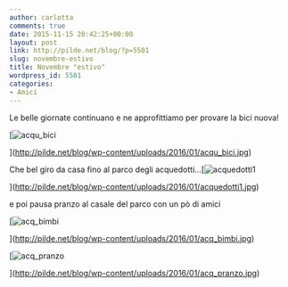 ```yaml
---
author: carlotta
comments: true
date: 2015-11-15 20:42:25+00:00
layout: post
link: http://pilde.net/blog/?p=5501
slug: novembre-estivo
title: Novembre "estivo"
wordpress_id: 5501
categories:
- Amici
---
```


Le belle giornate continuano e ne approfittiamo per provare la bici nuova!

[![acqu_bici](http://pilde.net/blog/wp-content/uploads/2016/01/acqu_bici.jpg)


](http://pilde.net/blog/wp-content/uploads/2016/01/acqu_bici.jpg)




Che bel giro da casa fino al parco degli acquedotti...[![acquedotti1](http://pilde.net/blog/wp-content/uploads/2016/01/acquedotti1.jpg)


](http://pilde.net/blog/wp-content/uploads/2016/01/acquedotti1.jpg)


e poi pausa pranzo al casale del parco con un pò di amici

[![acq_bimbi](http://pilde.net/blog/wp-content/uploads/2016/01/acq_bimbi.jpg)


](http://pilde.net/blog/wp-content/uploads/2016/01/acq_bimbi.jpg)


 [![acq_pranzo](http://pilde.net/blog/wp-content/uploads/2016/01/acq_pranzo.jpg)


](http://pilde.net/blog/wp-content/uploads/2016/01/acq_pranzo.jpg)






